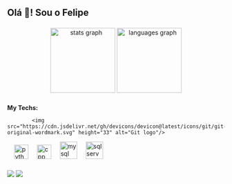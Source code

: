 <h2 align="left">Olá 👋! Sou o Felipe</h2>

###

<div align="center">
  <img src="https://github-readme-stats.vercel.app/api?username=datafelip&hide_title=false&hide_rank=false&show_icons=true&include_all_commits=true&count_private=true&disable_animations=false&theme=dracula&locale=en&hide_border=false" height="150" alt="stats graph"  />
  <img src="https://github-readme-stats.vercel.app/api/top-langs?username=datafelip&locale=en&hide_title=false&layout=compact&card_width=320&langs_count=5&theme=dracula&hide_border=false" height="150" alt="languages graph"  />
</div>

###
<h><b>My Techs:</b></h>
<br>
<div align="left">

  
            <img src="https://cdn.jsdelivr.net/gh/devicons/devicon@latest/icons/git/git-original-wordmark.svg" height="33" alt="Git logo"/>
  <img width="12" />
          
  <img src="https://cdn.jsdelivr.net/gh/devicons/devicon/icons/python/python-original.svg" height="33" alt="python logo"  />
  <img width="12" />
  
  <img src="https://cdn.jsdelivr.net/gh/devicons/devicon@latest/icons/cplusplus/cplusplus-original.svg" height="33" alt="cpp logo"/>
  <img width="12">
          
  
  <img src="https://cdn.jsdelivr.net/gh/devicons/devicon@latest/icons/mysql/mysql-original-wordmark.svg" height="40" alt="mysql logo"  />
  <img width="12" />
  
  <img src="https://cdn.jsdelivr.net/gh/devicons/devicon@latest/icons/microsoftsqlserver/microsoftsqlserver-plain-wordmark.svg" height="40" alt="sql server logo"/>
  <img width="12"/>
</div>


###

<div align="left">
  <a href="https://www.linkedin.com/in/felipe-lima-78708b2a6/" target="_blank"><img src="https://img.shields.io/badge/-LinkedIn-%230077B5?style=for-the-badge&logo=linkedin&logoColor=white" target="_blank"></a> 
  <a href = "https://mail.google.com/mail/u/0/?fs=1&tf=cm&source=mailto&to=felipelimabandeira@gmail.com"><img src="https://img.shields.io/badge/-Gmail-%23333?style=for-the-badge&logo=gmail&logoColor=white" target="_blank"></a>
  
###

<br clear="both">


###
